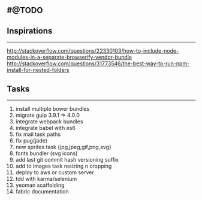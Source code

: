 #@TODO
------------------

## Inspirations
------------------
http://stackoverflow.com/questions/22330103/how-to-include-node-modules-in-a-separate-browserify-vendor-bundle
http://stackoverflow.com/questions/31773546/the-best-way-to-run-npm-install-for-nested-folders


## Tasks
------------------
1. install multiple bower bundles
2. migrate gulp 3.9.1 => 4.0.0
3. integrate webpack bundles 
4. integrate babel with es6
5. fix mail task paths
6. fix pug(jade)
7. new sprites task {jpg,jpeg,gif,png,svg}
8. fonts bundler (svg icons)
9. add last git commit hash versioning suffix 
10. add to images task resizing n cropping
11. deploy to aws or custom server
12. tdd with karma/selenium
13. yeoman scaffolding
14. fabric documentation
